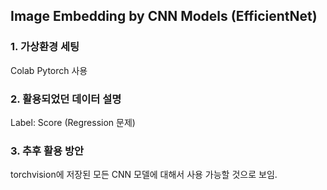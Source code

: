 ## Image Embedding by CNN Models (EfficientNet)

### 1. 가상환경 세팅
Colab Pytorch 사용  

### 2. 활용되었던 데이터 설명
Label: Score (Regression 문제)

### 3. 추후 활용 방안
torchvision에 저장된 모든 CNN 모델에 대해서 사용 가능할 것으로 보임.  